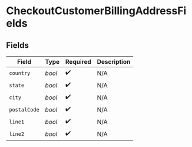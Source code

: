 # CheckoutCustomerBillingAddressFields


## Fields

| Field              | Type               | Required           | Description        |
| ------------------ | ------------------ | ------------------ | ------------------ |
| `country`          | *bool*             | :heavy_check_mark: | N/A                |
| `state`            | *bool*             | :heavy_check_mark: | N/A                |
| `city`             | *bool*             | :heavy_check_mark: | N/A                |
| `postalCode`       | *bool*             | :heavy_check_mark: | N/A                |
| `line1`            | *bool*             | :heavy_check_mark: | N/A                |
| `line2`            | *bool*             | :heavy_check_mark: | N/A                |